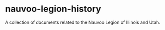 nauvoo-legion-history
=====================

A collection of documents related to the Nauvoo Legion of Illinois and Utah.

